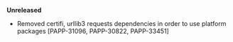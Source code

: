 **Unreleased**
* Removed certifi, urllib3 requests dependencies in order to use platform packages [PAPP-31096, PAPP-30822, PAPP-33451]
